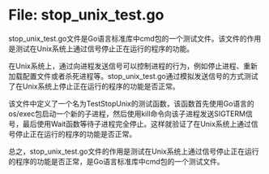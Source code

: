 # File: stop_unix_test.go

stop_unix_test.go文件是Go语言标准库中cmd包的一个测试文件。该文件的作用是测试在Unix系统上通过信号停止正在运行的程序的功能。

在Unix系统上，通过向进程发送信号可以控制进程的行为，例如停止进程、重新加载配置文件或者杀死进程等。stop_unix_test.go通过模拟发送信号的方式测试了在Unix系统上停止正在运行的程序的功能是否正常。

该文件中定义了一个名为TestStopUnix的测试函数，该函数首先使用Go语言的os/exec包启动一个新的子进程，然后使用kill命令向该子进程发送SIGTERM信号，最后使用Wait函数等待子进程完全停止。这样就验证了在Unix系统上通过信号停止正在运行的程序的功能是否正常。

总之，stop_unix_test.go文件的作用是测试在Unix系统上通过信号停止正在运行的程序的功能是否正常，是Go语言标准库中cmd包的一个测试文件。

